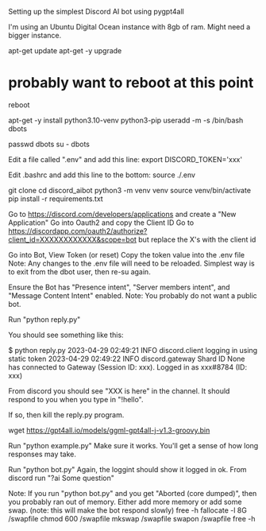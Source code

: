 Setting up the simplest Discord AI bot using pygpt4all

I'm using an Ubuntu Digital Ocean instance with 8gb of ram. Might need a bigger instance.

apt-get update
apt-get -y upgrade

# probably want to reboot at this point
reboot

apt-get -y install python3.10-venv python3-pip
useradd -m -s /bin/bash dbots

passwd dbots
su - dbots

Edit a file called ".env" and add this line:
    export DISCORD_TOKEN='xxx'

Edit .bashrc and add this line to the bottom:
    source ./.env

git clone <thisrepo>
cd discord_aibot
python3 -m venv venv
source venv/bin/activate
pip install -r requirements.txt

Go to https://discord.com/developers/applications and create a "New Application"
Go into Oauth2 and copy the Client ID
Go to https://discordapp.com/oauth2/authorize?client_id=XXXXXXXXXXXX&scope=bot
but replace the X's with the client id

Go into Bot, View Token (or reset)
Copy the token value into the .env file
Note: Any changes to the .env file will need to be reloaded. Simplest way is to exit from the dbot user, then re-su again.

Ensure the Bot has "Presence intent", "Server members intent", and "Message Content Intent" enabled.
Note: You probably do not want a public bot.

Run "python reply.py"

You should see something like this:

$ python reply.py
2023-04-29 02:49:21 INFO     discord.client logging in using static token
2023-04-29 02:49:22 INFO     discord.gateway Shard ID None has connected to Gateway (Session ID: xxx).
Logged in as xxx#8784 (ID: xxx)

From discord you should see "XXX is here" in the channel.
It should respond to you when you type in "!hello".

If so, then kill the reply.py program.

wget https://gpt4all.io/models/ggml-gpt4all-j-v1.3-groovy.bin

Run "python example.py"
Make sure it works.
You'll get a sense of how long responses may take.

Run "python bot.py"
Again, the loggint should show it logged in ok.
From discord run "?ai Some question"

Note: If you run "python bot.py" and you get "Aborted (core dumped)", then you probably ran out of memory.
Either add more memory or add some swap. (note: this will make the bot respond slowly)
	free -h
	fallocate -l 8G /swapfile
	chmod 600 /swapfile
	mkswap /swapfile
	swapon /swapfile
	free -h

